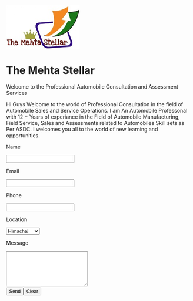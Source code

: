 <P aligne="Left"> <img SRC="Pictures/Logo.jpg" WIDTH="200" HEIGHT="120"></P>
<h1>The Mehta Stellar</h1>
Welcome to the Professional Automobile Consultation and Assessment Services
<p>Hi Guys Welcome to the world of Professional Consultation in the field of Automobile Sales and Service Operations.
I am An Automobile Professonal with 12 + Years of experiance in the Field of Automobile Manufacturing, Field Service, 
Sales and Assessments related to Automobiles Skill sets as Per ASDC.
I welcomes you all to the world of new learning and opportunities.</p>
<form action="mail.php" method="POST">
<p>Name</p> <input type="text" Your Name="name">
<p>Email</p> <input type="text" name="Your email">
<p>Phone</p> <input type="text" name="Your Contact No.">
<p>Location</p>
<select name="Location" size="1">
<option value="Area">Himachal</option>
<option value="Area">Panchkulla</option>
<option value="Area">Chandigarh</option>
<option value="Area">others</option>
</select>
<br />
<p>Message</p><textarea name="Please Write your query here" rows="6" cols="25"></textarea><br />
<input type="submit" value="Send"><input type="reset" value="Clear">
</form>
<?php
$name = $_POST['Your Name'];
$email = $_POST['Your Email'];
$dropdown = $POST['Location'];
$message = $_POST['Please Write your query here'];
$formcontent="From: $Your Name \n Message: $Please Write your query here";
$recipient = "jai.mehta85@outlook.com";
$subject = "Contact Form";
$mailheader = "From: $Your Email \r\n";
mail($recipient, $subject, $formcontent, $mailheader,smtp.gmail.com,smtp.mail.yahoo.com);
echo "Thank You!";
?>
